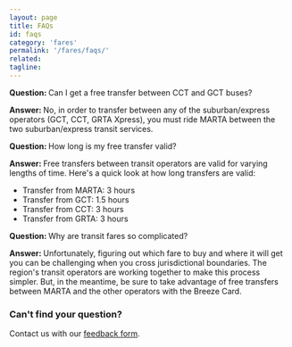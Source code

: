 ```yaml
---
layout: page
title: FAQs
id: faqs
category: 'fares'
permalink: '/fares/faqs/'
related:
tagline: 
---
```


<p>
    <strong>Question: </strong>Can I get a free transfer between CCT and GCT buses?</p>
<p>
    <strong>Answer: </strong>No, in order to transfer between any of the suburban/express operators (GCT, CCT, GRTA Xpress), you must ride MARTA between the two suburban/express transit services.</p>
<p>
    <strong>Question: </strong>How long is my free transfer valid?</p>
<p>
    <strong>Answer: </strong>Free transfers between transit operators are valid for varying lengths of time. Here's a quick look at how long transfers are valid:
    <ul>
        <li>Transfer from MARTA: 3 hours</li>
        <li>Transfer from GCT: 1.5 hours</li>
        <li>Transfer from CCT: 3 hours</li>
        <li>Transfer from GRTA: 3 hours</li>
    </ul>
</p>
<p>
    <strong>Question: </strong>Why are transit fares so complicated?</p>
<p>
    <strong>Answer: </strong>Unfortunately, figuring out which fare to buy and where it will get you can be challenging when you cross jurisdictional boundaries. The region's transit operators are working together to make this process simpler. But, in the meantime, be sure to take advantage of free transfers between MARTA and the other operators with the Breeze Card.
</p>

<h3>Can't find your question?</h3>
<p>Contact us with our <a href="/about/feedback">feedback form</a>.</p>